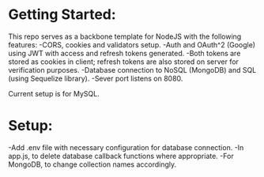 # Getting Started:

This repo serves as a backbone template for NodeJS with the following features:
-CORS, cookies and validators setup.
-Auth and OAuth^2 (Google) using JWT with access and refresh tokens generated.
-Both tokens are stored as cookies in client; refresh tokens are also stored on server for verification purposes.
-Database connection to NoSQL (MongoDB) and SQL (using Sequelize library).
-Sever port listens on 8080.

Current setup is for MySQL.

# Setup:

-Add .env file with necessary configuration for database connection.
-In app.js, to delete database callback functions where appropriate.
-For MongoDB, to change collection names accordingly.
